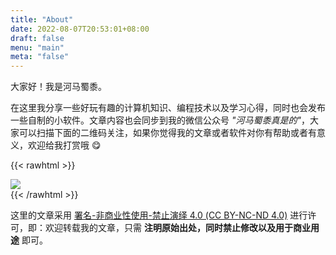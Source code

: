 ```yaml
---
title: "About"
date: 2022-08-07T20:53:01+08:00
draft: false
menu: "main"
meta: "false"
---
```


大家好！我是河马蜀黍。

在这里我分享一些好玩有趣的计算机知识、编程技术以及学习心得，同时也会发布一些自制的小软件。文章内容也会同步到我的微信公众号 _"河马蜀黍真是的"_，大家可以扫描下面的二维码关注，如果你觉得我的文章或者软件对你有帮助或者有意义，欢迎给我打赏哦 😋

{{< rawhtml >}}
<div>
    <img src="/images/subscribe-and-donate.zh.png" class="block-image image-480px"/>
</div>
{{< /rawhtml >}}

这里的文章采用 [署名-非商业性使用-禁止演绎 4.0 (CC BY-NC-ND 4.0)](https://creativecommons.org/licenses/by-nc-nd/4.0/deed.zh) 进行许可，即：欢迎转载我的文章，只需 **注明原始出处，同时禁止修改以及用于商业用途** 即可。
